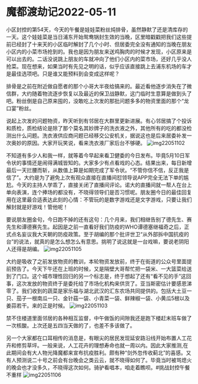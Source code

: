 # 魔都渡劫记2022-05-11

小区封控的第54天，今天的午餐是娃娃菜粉丝炖排骨，虽然静默了还是清库存的一天。这个娃娃菜是当日浦东开始鸳鸯锅封生效的当晚，区里暗戳戳把我们这些提前已经封了十来天的小区临时解封了几个小时、但居委完全没有通知的当晚在朋友小区内的小菜市场抢到的。我也是因为朋友来送鸡胸肉的时候才发现，小区原来是可以出去的。二话没说跳上朋友的车就冲向了他们小区内的菜市场，还好几乎没人抢菜。现在想来，如果当时有先见之明的话，似乎应该直接跳上去浦东机场的车才是最佳选项吧。只是谁又能预料到会变成这样呢？

排骨是之前在附近做自愿者的那个小哥大半夜给搞来的。最近看他逐步消失在了微信群，大约随着物流逐步恢复以及最近的保卫战静默，这门临时生意算是做到头了吧。粉丝倒是自己原来囤的，没敢吃上次发的那批问题多多的物资里面的那个“龙口宴”粉丝。

说起上次发的问题物资，昨天听到有邻居在大群里更新进展。有心邻居搞了个投诉和质检，质检结论是除了那个莫名其妙牌子的洗衣液之外，其他所有的吃的都没检测出什么问题。洗衣液供应商问题已经移交公安机关，据说这也是后来居委补发一次奥妙的原因。大家开玩笑说，看来洗衣液厂家后台不够硬。
<img decoding="async" src="https://i0.wp.com/s2.loli.net/2022/05/11/Jz3Kruqa5ptxl6W.jpg?w=640&#038;ssl=1" alt="img22051102" data-recalc-dims="1" />

不知道有多少人和我一样，就等着今早起来看卫健委的今日发布。毕竟5月10日军令状的事情还是闹得满城皆知的。大家多少有点看戏的心态。结果出来，每日新增最后一天拦腰而斩，从数值上算是如期完成了军令状。“不管你信不信，反正我是信了”。大约是为了避免上次有观众直接在直播间怼领导说APP完全无法下单的尴尬。今天的主持人学乖了，直接关闭了直播间评论。诺大的直播间就一帮人在台上单向表演，连个捧场的都没有，不晓得领导们是否习惯呢。朋友圈今日的最佳回复用在这里最合适表达此刻的心情：不管玩的是数字游戏还是文字游戏，只要让我们解封就是好游戏！管他呢！

要说朋友圈金句，今日跑不掉的还有这句：几个月来，我们相继告别了德先生、赛先生和谭德赛先生。起因是之前一直看好我们防疫的WHO谭德塞继福奇之后，正式点名妄议我大天朝的防疫政策。至于胡编的那个批评世卫“从外部拆中国抗疫的台”的说法，就真的是怎么想怎么有意思。挑明了说这就是一台戏嘛，要说老阴阳人还得是胡编。
<img decoding="async" src="https://i0.wp.com/s2.loli.net/2022/05/11/9c2sS5TYn6N4HQA.jpg?w=640&#038;ssl=1" alt="img22051105" data-recalc-dims="1" />

大约是吸收了之前发放物资的教训，本轮物资发放前，终于在街道的公众号里面提前预告了。今天下午还在上班的时候，又是隔壁大哥帮忙把一袋米、一大篮菜给送到了门口。这个城市理性回归的另一个标志是，终于想起了还有“看不见的手”这回事，这次发放的物资终于是委托给了市场化机构来供货了。亚当斯密估计要感恩涕零了。我们收到的蔬菜是家乐福与湖北武汉的汇东农场共同提供的。包括大土豆一只、茄子一根南瓜一只、金针菇一袋、小青菜一袋、鲜辣椒一袋、小黄瓜5根以及姜蒜若干。来的正是时候。
<img decoding="async" src="https://i0.wp.com/s2.loli.net/2022/05/11/ZSJ4mMLURfzTQPn.jpg?w=640&#038;ssl=1" alt="img22051103" data-recalc-dims="1" />

禁不住楼道里面邻居的各种相互监督，中午做饭的间隙我还是跑下楼赶末班车做了一次核酸。上次还是五四当天做的了，也差不多该做了。

另一个大家都在口耳相传的消息是，有眼尖的居民发现延安路沿线开始布置人工花卉和修剪草坪。一般来说，人工花卉的理想寿命也就一周以内。因此大家推测,在此期间会有大人物光降魔都来宣布抗疫胜利。颇有种“剑外忽传收蓟北”的喜感。又有人预测说二十号之前会有台晚会之类云云，就不晓得如何了。毕竟当时被骂熄火的晚会也才没多久，不晓得这次如何。骑驴看唱本，咱走着瞧呗。#挑战封控午餐不重样
<img decoding="async" src="https://i0.wp.com/s2.loli.net/2022/05/11/6DnWQK819zOuyiF.jpg?w=640&#038;ssl=1" alt="img22051106" data-recalc-dims="1" />

